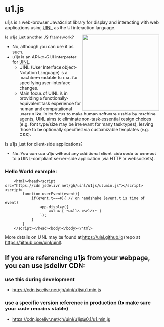 # u1.js

u1js is a web-browser JavaScript library for display and interacting with web applications using [UINL](https://uinl.github.io) as the UI interaction language.


<img src="https://uinl.github.io/img/icon.png" width=250 align=right>
Is u1js just another JS framework?

- No, although you can use it as such.
- u1js is an API-to-GUI interpreter for [UINL](https://uinl.github.io).
  - UINL (User Interface object-Notation Language) is a machine-readable format for specifying user-interface changes.
  - Main focus of UINL is in providing a functionally-equivalent task experience for human and computational users alike.
In its focus to make human software usable by machine agents, UINL aims to eliminate non-task-essential design choices (e.g. font type/size may be irrelevant for many task types), leaving those to be optionally specified via customizable templates (e.g. CSS).


Is u1js just for client-side applications?

- No. You can use u1js without any additional client-side code to connect to a UINL-compliant server-side application (via HTTP or websockets).



### Hello World example:

        <html><head><script src="https://cdn.jsdelivr.net/gh/uinl/u1js/u1.min.js"></script><script>
            function userEvent(event){
                if(event.t===0){ // on handshake (event.t is time of event)
                    app.display({
                        value:[ "Hello World!" ]
                    });
                }
            }
        </script></head><body></body></html>



More details on UINL may be found at https://uinl.github.io (repo at https://github.com/uinl/uinl).



## If you are referencing u1js from your webpage, you can use jsdelivr CDN:

### use this during development

* https://cdn.jsdelivr.net/gh/uinl/u1js/u1.min.js

### use a specific version reference in production (to make sure your code remains stable)

* https://cdn.jsdelivr.net/gh/uinl/u1js@0.1/u1.min.js
